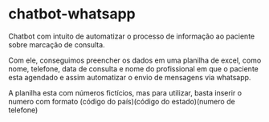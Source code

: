 # chatbot-whatsapp
 Chatbot com intuito de automatizar o processo de informação ao paciente sobre marcação de consulta. 
 
 Com ele, conseguimos preencher os dados em uma planilha de excel, como nome, telefone, data de consulta e nome do profissional em que o paciente esta agendado e assim automatizar o envio de mensagens via whatsapp. 

 A planilha esta com números fictícios, mas para utilizar, basta inserir o numero com formato (código do país)(código do estado)(numero de telefone)
